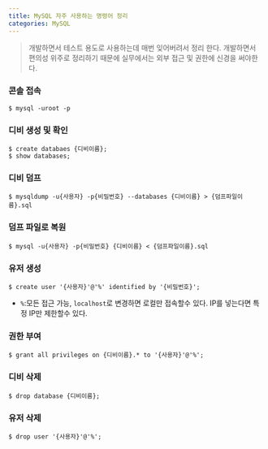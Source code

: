 ```yaml
---
title: MySQL 자주 사용하는 명령어 정리
categories: MySQL
---
```


> 개발하면서 테스트 용도로 사용하는데 매번 잊어버려서 정리 한다.
> 개발하면서 편의성 위주로 정리하기 때문에 실무에서는 외부 접근 및 권한에 신경을 써야한다.

### 콘솔 접속
```
$ mysql -uroot -p
```

### 디비 생성 및 확인
```
$ create databaes {디비이름};
$ show databases;
```

### 디비 덤프
```
$ mysqldump -u{사용자} -p{비밀번호} --databases {디비이름} > {덤프파일이름}.sql
```

### 덤프 파일로 복원
```
$ mysql -u{사용자} -p{비밀번호} {디비이름} < {덤프파일이름}.sql
```

### 유저 생성
```
$ create user '{사용자}'@'%' identified by '{비밀번호}';
```
- `%`:모든 접근 가능, `localhost`로 변경하면 로컬만 접속할수 있다. IP를 넣는다면 특정 IP만 제한할수 있다.

### 권한 부여
```
$ grant all privileges on {디비이름}.* to '{사용자}'@'%';
```

### 디비 삭제
```
$ drop database {디비이름};
```

### 유저 삭제
```
$ drop user '{사용자}'@'%';
```

